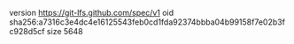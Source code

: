 version https://git-lfs.github.com/spec/v1
oid sha256:a7316c3e4dc4e16125543feb0cd1fda92374bbba04b99158f7e02b3fc928d5cf
size 5648
